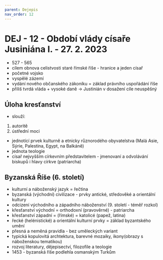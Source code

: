 ```yaml
---
parent: Dejepis
nav_order: 12
---
```

# DEJ - 12 - Období vlády císaře Jusiniána I. - 27. 2. 2023
- 527 - 565
- cílem obnova celistvosti staré římské říše - hranice a jeden císař
- početné vojsko
- vyspělé zázemí
- vydání nového občanského zákoníku = základ právního uspořádání říše
- přiliš tvrdá vláda + vysoké daně -> Justinián v dosažení cíle neuspěšný


## Úloha kresťanství
- slouží:
1. autoritě
2. ústřední moci
- jednotící prvek kulturně a etnicky různorodého obyvatelstva (Malá Asie, Sýrie, Palestina, Egypt, na Balkáně)
- jednota teologie
- císař nejvyšším církevním představitelem - jmenovaní a odvolávání biskupů i hlavy církve (patriarcha)

## Byzanská Říše (6. století)
- kulturní a náboženský jazyk = řečtina
- byzanská (východní) civilizace - prvky antické, středověké a orientální kultury
- odcizení východního a západního náboženství (9. století - téměř rozkol)
- křesťanství východní = orthodoxní (pravověrné) - patriarcha
- křesťanství západní = (římské) = katolicé (papež, latina)
- řecké (helénistické) a orientální kulturní prvky = základ byzantského umění
- přesná a neměná pravidla - bez uměleckých variant
- typická kopulovitá archtektura, barevné mozaiky, ikony(obrazy s náboženskou tematikou)
- rozvoj literatury, dějepisectví, filozofile a teologie
- 1453 - byzanská říše podlehla osmanským Turkům

